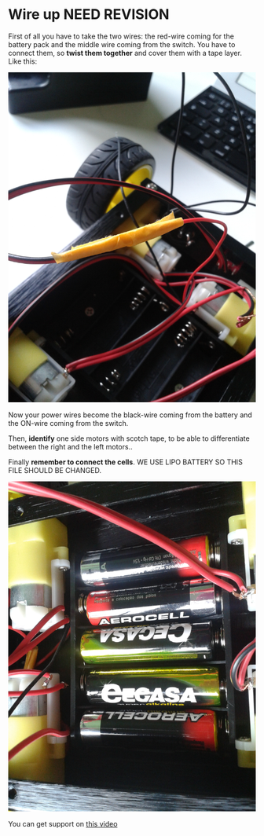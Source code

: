 # Wire up NEED REVISION


First of all you have to take the two wires: the red-wire coming for the battery pack and the middle wire coming from the switch. You have to connect them, so **twist them together** and cover them with a tape layer.
Like this:

![twisted wires](../img/assembly_img/a_twisted.jpg)

Now your power wires become the black-wire coming from the battery and the ON-wire coming from the switch.

Then, **identify** one side motors with scotch tape, to be able to differentiate between the right and the left motors..

Finally **remember to connect the cells**. WE USE LIPO BATTERY SO THIS FILE SHOULD BE CHANGED.

![cells](../img/assembly_img/a_cells.jpg)

You can get support on [this video](https://www.youtube.com/watch?v=P4xuYb412G4)
